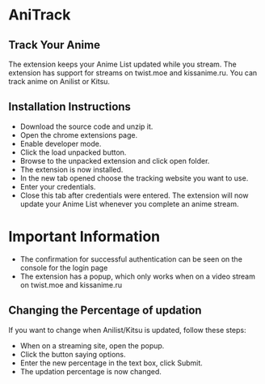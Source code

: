 # AniTrack
## Track Your Anime

The extension keeps your Anime List updated while you stream.
The extension has support for streams on twist.moe and kissanime.ru.
You can track anime on Anilist or Kitsu.

## Installation Instructions
- Download the source code and unzip it.
- Open the chrome extensions page.
- Enable developer mode.
- Click the load unpacked button.
- Browse to the unpacked extension and click open folder.
- The extension is now installed.
- In the new tab opened choose the tracking website you want to use.
- Enter your credentials.
- Close this tab after credentials were entered.
The extension will now update your Anime List whenever you complete an anime stream.

# Important Information
- The confirmation for successful authentication can be seen on the console for the login page
- The extension has a popup, which only works when on a video stream on twist.moe and kissanime.ru

## Changing the Percentage of updation
If you want to change when Anilist/Kitsu is updated, follow these steps:
- When on a streaming site, open the popup.
- Click the button saying options.
- Enter the new percentage in the text box, click Submit.
- The updation percentage is now changed.
